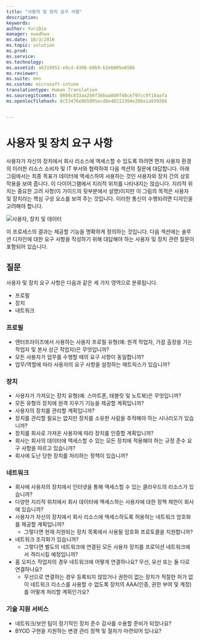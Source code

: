 ```yaml
---
title: "사용자 및 장치 요구 사항"
description: 
keywords: 
author: YuriDio
manager: swadhwa
ms.date: 10/3/2016
ms.topic: solution
ms.prod: 
ms.service: 
ms.technology: 
ms.assetid: a6319952-e9cd-4308-b9b9-b2e6005e6506
ms.reviewer: 
ms.suite: ems
ms.custom: microsoft-intune
translationtype: Human Translation
ms.sourcegitcommit: 0808c833aa2b6f36baa8d8f48ce797cc9f18aafa
ms.openlocfilehash: 8c53476e8b5995ecd6e40213304e20ba1a939266


---
```


# 사용자 및 장치 요구 사항

사용자가 자신의 장치에서 회사 리소스에 액세스할 수 있도록 하려면 먼저 사용자 환경의 이러한 리소스 소비자 및 IT 부서와 협력하여 다음 섹션의 질문에 대답합니다. 아래 그림에서는 최종 목표가 데이터에 액세스하여 사용하는 것인 사용자와 장치 간의 상호 작용을 보여 줍니다. 이 다이어그램에서 지리적 위치를 나타내지는 않습니다. 지리적 위치는 중요한 고려 사항(이 가이드의 뒷부분에서 설명)이지만 이 그림의 목적은 사용자 및 장치라는 핵심 구성 요소를 보여 주는 것입니다. 이러한 통신이 수행되려면 디자인을 고려해야 합니다.

![사용자, 장치 및 데이터](./media/BYOD_Figure2.png)

이 프로세스의 결과는 제공할 기능을 명확하게 정의하는 것입니다. 다음 섹션에는 솔루션 디자인에 대한 요구 사항을 작성하기 위해 대답해야 하는 사용자 및 장치 관련 질문이 포함되어 있습니다.

## 질문

사용자 및 장치 요구 사항은 다음과 같은 세 가지 영역으로 분류됩니다.

- 프로필
- 장치
- 네트워크

### 프로필

- 엔터프라이즈에서 사용하는 사용자 프로필 유형(예: 원격 작업자, 가끔 출장을 가는 작업자 및 본사 상근 작업자)은 무엇입니까?
- 모든 사용자가 업무를 수행할 때의 요구 사항이 동일합니까?
- 업무/역할에 따라 사용자의 요구 사항을 설정하는 매트릭스가 있습니까?


### 장치

- 사용자가 가져오는 장치 유형(예: 스마트폰, 태블릿 및 노트북)은 무엇입니까?
- 모든 유형의 장치에 원격 지우기 기능을 제공할 계획입니까?
- 사용자의 장치를 관리할 계획입니까?
- 장치를 관리할 필요는 없지만 장치를 소유한 사람을 추적해야 하는 시나리오가 있습니까?
- 장치를 회사로 가져온 사용자에 따라 장치를 인증할 계획입니까?
- 회사는 회사의 데이터에 액세스할 수 있는 모든 장치에 적용해야 하는 규정 준수 요구 사항을 따르고 있습니까?
- 회사에 도난 당한 장치를 처리하는 정책이 있습니까?

### 네트워크

- 회사에 사용자의 장치에서 인터넷을 통해 액세스할 수 있는 클라우드의 리소스가 있습니까?
- 다양한 지리적 위치에서 회사 데이터에 액세스하는 사용자에 대한 정책 제한이 회사에 있습니까?
- 사용자가 자신의 장치에서 회사 리소스에 액세스하도록 허용하는 네트워크 암호화를 제공할 계획입니까?
    - 그렇다면 현재 지원되는 장치 목록에서 사용될 암호화 프로토콜을 지원합니까?
- 네트워크 조각화가 있습니까?
    - 그렇다면 별도의 네트워크에 연결된 모든 사용자 장치를 프로덕션 네트워크에서 격리시킬 예정입니까?
- 홈 오피스 작업자의 경우 네트워크에 어떻게 연결하나요? 무선, 유선 또는 둘 다로 연결하나요?
    - 무선으로 연결하는 경우 등록되지 않았거나 권한이 없는 장치가 적절한 허가 없이 네트워크 리소스를 사용할 수 없도록 장치의 AAA(인증, 권한 부여 및 계정)를 어떻게 처리할 계획인가요?

### 기술 지원 서비스
- 네트워크/보안 팀이 정기적인 장치 준수 감사를 수용할 준비가 되었나요?
- BYOD 구현을 지원하는 변경 관리 정책 및 절차가 마련되어 있나요?




<!--HONumber=Oct16_HO1-->


